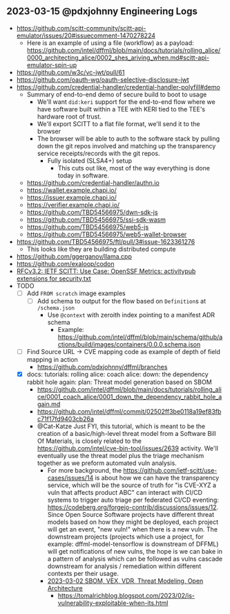 ## 2023-03-15 @pdxjohnny Engineering Logs

- https://github.com/scitt-community/scitt-api-emulator/issues/20#issuecomment-1470278224
  - Here is an example of using a file (workflow) as a payload: https://github.com/intel/dffml/blob/main/docs/tutorials/rolling_alice/0000_architecting_alice/0002_shes_ariving_when.md#scitt-api-emulator-spin-up
- https://github.com/w3c/vc-jwt/pull/61
- https://github.com/oauth-wg/oauth-selective-disclosure-jwt
- https://github.com/credential-handler/credential-handler-polyfill#demo
  - Summary of end-to-end demo of secure build to boot to usage
    - We'll want `did:keri` support for the end-to-end flow where we have software built within a TEE with KERI tied to the TEE's hardware root of trust.
    - We'll export SCITT to a flat file format, we'll send it to the browser
    - The browser will be able to auth to the software stack by pulling down the git repos involved and matching up the transparency service receipts/records with the git repos.
      - Fully isolated (SLSA4+) setup
        - This cuts out like, most of the way everything is done today in software.
  - https://github.com/credential-handler/authn.io
  - https://wallet.example.chapi.io/
  - https://issuer.example.chapi.io/
  - https://verifier.example.chapi.io/
  - https://github.com/TBD54566975/dwn-sdk-js
  - https://github.com/TBD54566975/ssi-sdk-wasm
  - https://github.com/TBD54566975/web5-js
  - https://github.com/TBD54566975/web5-wallet-browser
- https://github.com/TBD54566975/ftl/pull/3#issue-1623361276
  - This looks like they are building distributed compute
- https://github.com/ggerganov/llama.cpp
- https://github.com/exaloop/codon
- [RFCv3.2: IETF SCITT: Use Case: OpenSSF Metrics: activitypub extensions for security.txt](https://github.com/ietf-scitt/use-cases/blob/da838e39cac8f5e2a444e7ac1d3c723e8ddd49ed/openssf_metrics.md#openssf-metrics)
- TODO
  - [ ] Add `FROM scratch` image examples
    - [ ] Add schema to output for the flow based on `Definition`s at `/schema.json`
      - Use `@context` with zeroith index pointing to a manifest ADR schema
        - Example: https://github.com/intel/dffml/blob/main/schema/github/actions/build/images/containers/0.0.0.schema.json
  - [ ] Find Source URL -> CVE mapping code as example of depth of field mapping in action
    - https://github.com/pdxjohnny/dffml/branches
  - [x] docs: tutorials: rolling alice: coach alice: down: the dependency rabbit hole again: plan: Threat model generation based on SBOM
    - https://github.com/intel/dffml/blob/main/docs/tutorials/rolling_alice/0001_coach_alice/0001_down_the_dependency_rabbit_hole_again.md
    - https://github.com/intel/dffml/commit/02502ff3be0118a19ef83fbc71f17fd9403cb26a
    - @Cat-Katze Just FYI, this tutorial, which is meant to be the creation of a basic/high-level threat model from a Software Bill Of Materials, is closely related to the https://github.com/intel/cve-bin-tool/issues/2639 activity. We'll eventually use the threat model plus the triage mechanism together as we preform automated vuln analysis.
      - For more background, the https://github.com/ietf-scitt/use-cases/issues/14 is about how we can have the transparency service, which will be the source of truth for "is CVE-XYZ a vuln that affects product ABC" can interact with CI/CD systems to trigger auto triage per federated CI/CD eventing: https://codeberg.org/forgejo-contrib/discussions/issues/12. Since Open Source Software projects have different threat models based on how they might be deployed, each project will get an event, "new vuln!" when there is a new vuln. The downstream projects (projects which use a project, for example: dffml-model-tensorflow is downstream of DFFML) will get notifications of new vulns, the hope is we can bake in a pattern of analysis which can be followed as vulns cascade downstream for analysis / remediation within different contexts per their usage.
      - [2023-03-02 SBOM, VEX, VDR, Threat Modeling, Open Architecture](https://github.com/intel/dffml/discussions/1406?sort=new#discussioncomment-5179079)
        - https://tomalrichblog.blogspot.com/2023/02/is-vulnerability-exploitable-when-its.html